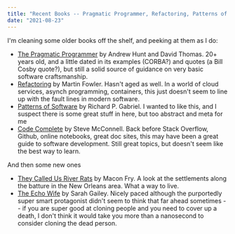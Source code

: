 ```yaml
---
title: "Recent Books -- Pragmatic Programmer, Refactoring, Patterns of Software, Code Complete, River Rats, Echo Wife"
date: "2021-08-23"
---
```


I'm cleaning some older books off the shelf, and peeking at them as I do:

- [The Pragmatic Programmer](https://www.goodreads.com/book/show/4099.The_Pragmatic_Programmer) by Andrew Hunt and David Thomas. 20+ years old, and a little dated in its examples (CORBA?) and quotes (a Bill Cosby quote?), but still a solid source of guidance on very basic software craftsmanship.
- [Refactoring](https://www.goodreads.com/book/show/44936.Refactoring) by Martin Fowler. Hasn't aged as well. In a world of cloud services, asynch programming, containers, this just doesn't seem to line up with the fault lines in modern software.
- [Patterns of Software](https://www.goodreads.com/book/show/685486.Patterns_of_Software) by Richard P. Gabriel. I wanted to like this, and I suspect there is some great stuff in here, but too abstract and meta for me
- [Code Complete](https://www.goodreads.com/book/show/4845.Code_Complete) by Steve McConnell. Back before Stack Overflow, Github, online notebooks, great doc sites, this may have been a great guide to software development. Still great topics, but doesn't seem like the best way to learn.

And then some new ones

- [They Called Us River Rats](https://www.goodreads.com/book/show/56686093-they-called-us-river-rats) by Macon Fry. A look at the settlements along the batture in the New Orleans area. What a way to live.
- [The Echo Wife](https://www.goodreads.com/book/show/52379735-the-echo-wife) by Sarah Gailey. Nicely paced although the purportedly super smart protagonist didn't seem to think that far ahead sometimes -- if you are super good at cloning people and you need to cover up a death, I don't think it would take you more than a nanosecond to consider cloning the dead person.
